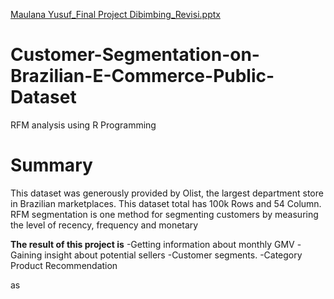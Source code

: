 [Maulana Yusuf_Final Project Dibimbing_Revisi.pptx](https://github.com/maulanaayusuf/Customer-Segmentation-on-Brazilian-E-Commerce-Public-Dataset/files/7142641/Maulana.Yusuf_Final.Project.Dibimbing_Revisi.pptx)
# Customer-Segmentation-on-Brazilian-E-Commerce-Public-Dataset
RFM analysis using R Programming

# Summary
This dataset was generously provided by Olist, the largest department store in Brazilian marketplaces. This dataset total has 100k Rows and 54 Column.
RFM segmentation is one method for segmenting customers by measuring the level of recency, frequency and monetary

**The result of this project is** 
-Getting information about monthly GMV
-Gaining insight about potential sellers
-Customer segments.
-Category Product Recommendation

as





